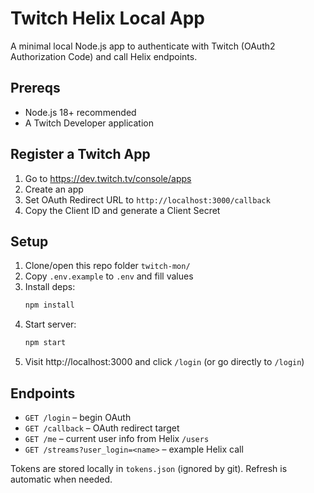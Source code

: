 # Twitch Helix Local App

A minimal local Node.js app to authenticate with Twitch (OAuth2 Authorization Code) and call Helix endpoints.

## Prereqs
- Node.js 18+ recommended
- A Twitch Developer application

## Register a Twitch App
1. Go to https://dev.twitch.tv/console/apps
2. Create an app
3. Set OAuth Redirect URL to `http://localhost:3000/callback`
4. Copy the Client ID and generate a Client Secret

## Setup
1. Clone/open this repo folder `twitch-mon/`
2. Copy `.env.example` to `.env` and fill values
3. Install deps:
   ```bash
   npm install
   ```
4. Start server:
   ```bash
   npm start
   ```
5. Visit http://localhost:3000 and click `/login` (or go directly to `/login`)

## Endpoints
- `GET /login` – begin OAuth
- `GET /callback` – OAuth redirect target
- `GET /me` – current user info from Helix `/users`
- `GET /streams?user_login=<name>` – example Helix call

Tokens are stored locally in `tokens.json` (ignored by git). Refresh is automatic when needed.
